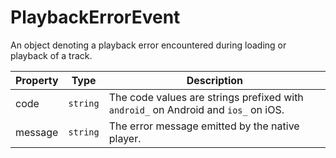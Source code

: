 # PlaybackErrorEvent

An object denoting a playback error encountered during loading or playback of a
track.

| Property | Type     | Description                                                                        |
| -------- | -------- | ---------------------------------------------------------------------------------- |
| code     | `string` | The code values are strings prefixed with `android_` on Android and `ios_` on iOS. |
| message  | `string` | The error message emitted by the native player.                                    |
